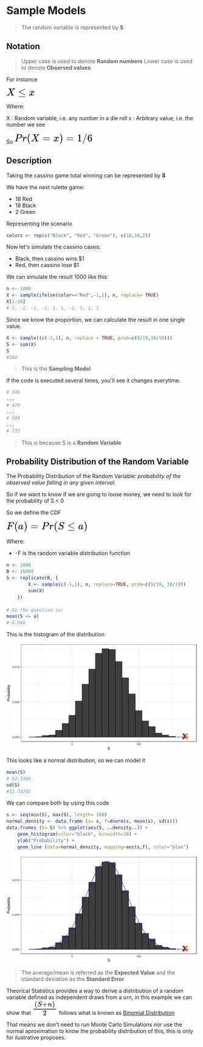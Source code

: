 # Sample Models

> The random variable is represented by **S**

## Notation

> Upper case is used to denote **Random numbers**
> Lower case is used to denote **Observed values**

For instance

<img style="transform: translateY(0.1em); background: white;" src="../../svg/eP0WcCEEfj.svg">

Where: 

X : Random variable, i.e. any number in a die roll
x : Arbitrary value, i.e. the number we see

So <img style="transform: translateY(0.1em); background: white;" src="../../svg/C2G36RNB3x.svg">

## Description

Taking the cassino game total winning can be represented by **S**

We have the next rulette game:

* 18 Red
* 18 Black
* 2 Green

Representing the scenario

```r
colors <- rep(c("Black", "Red", "Green"), c(18,18,2))
```

Now let's simulate the cassino cases:

* Black, then cassino wins $1
* Red, then cassino lose $1

We can simulate the result 1000 like this:

```r
n <- 1000
X <- sample(ifelse(color=="Red",-1,1), n, replace= TRUE)
X[1:10]
# 1, -1, -1, -1, 1, 1, -1, 1, 1, 1
```

Since we know the proportion, we can calculate the result in one single value.

```r
X <- sample((c(-1,1), n, replace = TRUE, prob=c(9/19,10/19)))
S <- sum(X)
S
#346
```

> This is the **Sampling Model**

If the code is executed several times, you'll see it changes everytime.

```r
# 346
...
# 470
...
# 598
...
# 732
```

> This is because S is a **Random Variable**

## Probability Distribution of the Random Variable

The Probability Distribution of the Random Variable: *probability of the observed value falling in any given interval.*

So if we want to know if we are going to loose money, we need to look for the probability of S < 0

So we define the CDF

<img style="transform: translateY(0.1em); background: white;" src="../../svg/0MfkYiEvXT.svg">

Where:

* -F is the random variable distribution function

```r
n <- 1000
B <- 10000
S <- replicate(B, {
        X <- sample(c(-1,1), n, replace=TRUE, prob=c(9/19, 10/19))
        sum(X)
    })

# So the question is:
mean(S <= a) 
# 0.046
```

This is the histogram of the distribution

![Random variable](../images/Courses/random_varible_pdf.png)

This looks like a normal distribution, so we can model it

```r
mean(S)
# 52.5386
sd(S)
#31.74741
```

We can compare both by using this code

```r
s <- seq(min(S), max(S), length= 100)
normal_density <- data.frame (s= s, f=dnorm(s, mean(s), sd(s)))
data.frames (S= S) %>% ggplot(aes(S, ..density..)) +
    geom_histogram(color="black", binwidth=10) +
    ylab("Probability") +
    geom_line (data=normal_density, mapping=aes(s,f), color="blue")
```

![Random variable distribution](../images/Courses/random_variable_normal_dist_comparisson.png)

> The average/mean is referred as the  **Expected Value** and the standard deviation as the **Standard Error**


Theorical Statistics provides a way to derive a distribution of a random variable defined as independent draws from a urn, in this example we can show that <img style="transform: translateY(0.1em); background: white;" src="../../svg/gCIrbSPCOi.svg"> follows what is known as [Binomial Distribution](../statistics/distributions/binomial_distribution.md)

That means we don't need to run Monte Carlo Simulations nor use the normal aproximation to know the probability distribution of this, this is only for ilustrative proposes.


